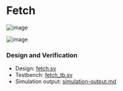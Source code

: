 # Fetch
![image](https://github.com/coolnikitav/coding-lessons/assets/30304422/50539128-1381-49b1-98f5-3b6e7643f715)

![image](https://github.com/coolnikitav/projects/assets/30304422/f058a882-8304-4be9-96cb-faea6f5a2949)

### Design and Verification
- Design: [fetch.sv](fetch.sv)
- Testbench: [fetch_tb.sv](fetch_tb.sv)
- Simulation output: [simulation-output.md](simulation-output.md)
